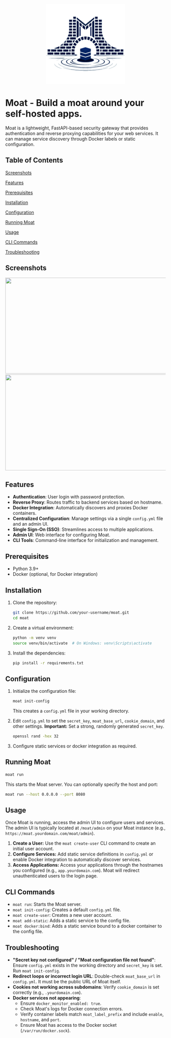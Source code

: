 <p align="center"><img src="assets\moat.png" height="250" width="250"/></p>

# Moat - Build a moat around your self-hosted apps.

Moat is a lightweight, FastAPI-based security gateway that provides authentication and reverse proxying capabilities for your web services. It can manage service discovery through Docker labels or static configuration.

## Table of Contents

[Screenshots](#screenshots)

[Features](#features)

[Prerequisites](#prerequisites)

[Installation](#installation)

[Configuration](#configuration)

[Running Moat](#running-moat)

[Usage](#usage)

[CLI Commands](#cli-commands)

[Troubleshooting](#troubleshooting)

## Screenshots
<div align="center">
<img src="https://github.com/user-attachments/assets/917da6b1-d226-40cb-9f44-4dd8-41bd-8a76-055efb922319/moat-login.png" height="300" width="600"/>
<img src="https://github.com/user-attachments/assets/917da6b1-d226-40cb-9f44-4dd8-41bd-8a76-055efb922319/moat-admin.png" height="300" width="600"/>
</div>

## Features

*   **Authentication**: User login with password protection.
*   **Reverse Proxy**: Routes traffic to backend services based on hostname.
*   **Docker Integration**: Automatically discovers and proxies Docker containers.
*   **Centralized Configuration**: Manage settings via a single `config.yml` file and an admin UI.
*   **Single Sign-On (SSO)**: Streamlines access to multiple applications.
*   **Admin UI**: Web interface for configuring Moat.
*   **CLI Tools**: Command-line interface for initialization and management.

## Prerequisites

*   Python 3.9+
*   Docker (optional, for Docker integration)

## Installation

1.  Clone the repository:

    ```bash
    git clone https://github.com/your-username/moat.git
    cd moat
    ```
2.  Create a virtual environment:

    ```bash
    python -m venv venv
    source venv/bin/activate  # On Windows: venv\Scripts\activate
    ```
3.  Install the dependencies:

    ```bash
    pip install -r requirements.txt
    ```

## Configuration

1.  Initialize the configuration file:

    ```bash
    moat init-config
    ```

    This creates a `config.yml` file in your working directory.
2.  Edit `config.yml` to set the `secret_key`, `moat_base_url`, `cookie_domain`, and other settings.  **Important:**  Set a strong, randomly generated `secret_key`.
    ```bash
    openssl rand -hex 32
    ```
3. Configure static services or docker integration as required.

## Running Moat

```bash
moat run
```

This starts the Moat server.  You can optionally specify the host and port:

```bash
moat run --host 0.0.0.0 --port 8080
```

## Usage

Once Moat is running, access the admin UI to configure users and services.  The admin UI is typically located at `/moat/admin` on your Moat instance (e.g., `https://moat.yourdomain.com/moat/admin`).

1.  **Create a User:** Use the `moat create-user` CLI command to create an initial user account.
2.  **Configure Services:** Add static service definitions in `config.yml` or enable Docker integration to automatically discover services.
3.  **Access Applications:** Access your applications through the hostnames you configured (e.g., `app.yourdomain.com`).  Moat will redirect unauthenticated users to the login page.

## CLI Commands

*   `moat run`: Starts the Moat server.
*   `moat init-config`: Creates a default `config.yml` file.
*   `moat create-user`: Creates a new user account.
*   `moat add-static`:  Adds a static service to the config file.
*   `moat docker:bind`:  Adds a static service bound to a docker container to the config file.

## Troubleshooting

* **"Secret key not configured" / "Moat configuration file not found"**: Ensure `config.yml` exists in the working directory and `secret_key` is set. Run `moat init-config`.
* **Redirect loops or incorrect login URL**: Double-check `moat_base_url` in `config.yml`. It must be the public URL of Moat itself.
* **Cookies not working across subdomains**: Verify `cookie_domain` is set correctly (e.g., `.yourdomain.com`).
* **Docker services not appearing**:
   * Ensure `docker_monitor_enabled: true`.
   * Check Moat's logs for Docker connection errors.
   * Verify container labels match `moat_label_prefix` and include `enable`, `hostname`, and `port`.
   * Ensure Moat has access to the Docker socket (`/var/run/docker.sock`).